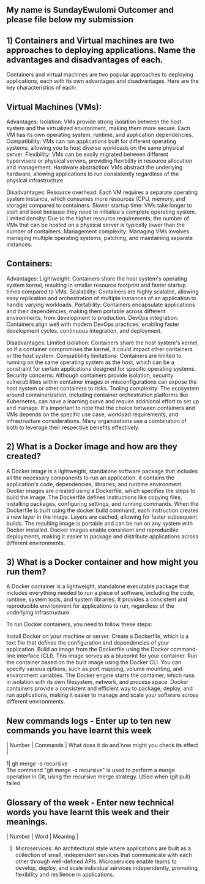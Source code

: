 ## My name is SundayEwulomi Outcomer and please file below my submission

##  1) Containers and Virtual machines are two approaches to deploying applications. Name the advantages and disadvantages of each.                   
Containers and virtual machines are two popular approaches to deploying applications, each with its own advantages and disadvantages. Here are the key characteristics of each:

## Virtual Machines (VMs):

Advantages:
Isolation: VMs provide strong isolation between the host system and the virtualized environment, making them more secure. Each VM has its own operating system, runtime, and application dependencies.
Compatibility: VMs can run applications built for different operating systems, allowing you to host diverse workloads on the same physical server.
Flexibility: VMs can be easily migrated between different hypervisors or physical servers, providing flexibility in resource allocation and management.
Hardware abstraction: VMs abstract the underlying hardware, allowing applications to run consistently regardless of the physical infrastructure.


Disadvantages:
Resource overhead: Each VM requires a separate operating system instance, which consumes more resources (CPU, memory, and storage) compared to containers.
Slower startup time: VMs take longer to start and boot because they need to initialize a complete operating system.
Limited density: Due to the higher resource requirements, the number of VMs that can be hosted on a physical server is typically lower than the number of containers.
Management complexity: Managing VMs involves managing multiple operating systems, patching, and maintaining separate instances.

## Containers:

Advantages:
Lightweight: Containers share the host system's operating system kernel, resulting in smaller resource footprint and faster startup times compared to VMs.
Scalability: Containers are highly scalable, allowing easy replication and orchestration of multiple instances of an application to handle varying workloads.
Portability: Containers encapsulate applications and their dependencies, making them portable across different environments, from development to production.
DevOps integration: Containers align well with modern DevOps practices, enabling faster development cycles, continuous integration, and deployment.

Disadvantages:
Limited isolation: Containers share the host system's kernel, so if a container compromises the kernel, it could impact other containers or the host system.
Compatibility limitations: Containers are limited to running on the same operating system as the host, which can be a constraint for certain applications designed for specific operating systems.
Security concerns: Although containers provide isolation, security vulnerabilities within container images or misconfigurations can expose the host system or other containers to risks.
Tooling complexity: The ecosystem around containerization, including container orchestration platforms like Kubernetes, can have a learning curve and require additional effort to set up and manage.
It's important to note that the choice between containers and VMs depends on the specific use case, workload requirements, and infrastructure considerations. Many organizations use a combination of both to leverage their respective benefits effectively.


## 2) What is a Docker image and how are they created?
A Docker image is a lightweight, standalone software package that includes all the necessary components to run an application. It contains the application's code, dependencies, libraries, and runtime environment. Docker images are created using a Dockerfile, which specifies the steps to build the image. The Dockerfile defines instructions like copying files, installing packages, configuring settings, and running commands. When the Dockerfile is built using the docker build command, each instruction creates a new layer in the image. Layers are cached, allowing for faster subsequent builds. The resulting image is portable and can be run on any system with Docker installed. Docker images enable consistent and reproducible deployments, making it easier to package and distribute applications across different environments.

## 3) What is a Docker container and how might you run them?

A Docker container is a lightweight, standalone executable package that includes everything needed to run a piece of software, including the code, runtime, system tools, and system libraries. It provides a consistent and reproducible environment for applications to run, regardless of the underlying infrastructure.

To run Docker containers, you need to follow these steps:

Install Docker on your machine or server.
Create a Dockerfile, which is a text file that defines the configuration and dependencies of your application.
Build an image from the Dockerfile using the Docker command-line interface (CLI). This image serves as a blueprint for your container.
Run the container based on the built image using the Docker CLI. You can specify various options, such as port mapping, volume mounting, and environment variables.
The Docker engine starts the container, which runs in isolation with its own filesystem, network, and process space.
Docker containers provide a consistent and efficient way to package, deploy, and run applications, making it easier to manage and scale your software across different environments.


## New commands logs - Enter up to ten new commands you have learnt this week

| Number      | Commands | What does it do and how might you check its effect     |

1| git merge -s recursive     
The command "git merge -s recursive" is used to perform a  merge operation in Git, using the recursive merge strategy. USed when (git pull) failed 

## Glossary of the week - Enter new technical words you have learnt this week and their meanings.

| Number   | Word | Meaning     |

1) Microservices: 
An architectural style where applications are built as a collection of small, independent services that communicate with each other through well-defined APIs. Microservices enable teams to develop, deploy, and scale individual services independently, promoting flexibility and resilience in applications.
